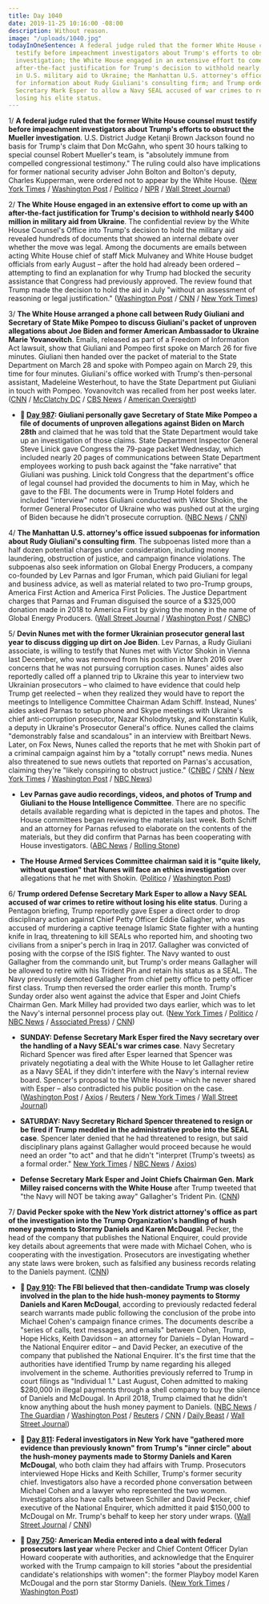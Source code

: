 ```yaml
---
title: Day 1040
date: 2019-11-25 10:16:00 -08:00
description: Without reason.
image: "/uploads/1040.jpg"
todayInOneSentence: A federal judge ruled that the former White House counsel must
  testify before impeachment investigators about Trump's efforts to obstruct the Mueller
  investigation; the White House engaged in an extensive effort to come up with an
  after-the-fact justification for Trump's decision to withhold nearly $400 million
  in U.S. military aid to Ukraine; the Manhattan U.S. attorney's office issued subpoenas
  for information about Rudy Giuliani's consulting firm; and Trump ordered Defense
  Secretary Mark Esper to allow a Navy SEAL accused of war crimes to retire without
  losing his elite status.
---
```


1/ **A federal judge ruled that the former White House counsel must testify before impeachment investigators about Trump's efforts to obstruct the Mueller investigation**. U.S. District Judge Ketanji Brown Jackson found no basis for Trump's claim that Don McGahn, who spent 30 hours talking to special counsel Robert Mueller's team, is "absolutely immune from compelled congressional testimony." The ruling could also have implications for former national security adviser John Bolton and Bolton's deputy, Charles Kupperman, were ordered not to appear by the White House. ([New York Times](https://www.nytimes.com/2019/11/25/us/politics/mcgahn-testimony-ruling.html) / [Washington Post](https://www.washingtonpost.com/local/legal-issues/former-white-house-counsel-donald-mcgahn-must-comply-with-house-subpoena-judge-rules/2019/11/25/6de26cc8-018d-11ea-8bab-0fc209e065a8_story.html) / [Politico](https://www.politico.com/news/2019/11/25/mueller-star-witness-must-testify-to-congress-judge-rules-073622) / [NPR](https://www.npr.org/2019/11/25/782705643/federal-judge-rules-that-mcgahn-must-testify-delivering-blow-to-white-house) / [Wall Street Journal](https://www.wsj.com/articles/judge-rejects-white-house-claims-of-immunity-for-close-aides-11574722684))

2/ **The White House engaged in an extensive effort to come up with an after-the-fact justification for Trump's decision to withhold nearly $400 million in military aid from Ukraine**. The confidential review by the White House Counsel's Office into Trump's decision to hold the military aid revealed hundreds of documents that showed an internal debate over whether the move was legal. Among the documents are emails between acting White House chief of staff Mick Mulvaney and White House budget officials from early August – after the hold had already been ordered – attempting to find an explanation for why Trump had blocked the security assistance that Congress had previously approved. The review found that Trump made the decision to hold the aid in July "without an assessment of reasoning or legal justification." ([Washington Post](https://www.washingtonpost.com/politics/white-house-review-turns-up-emails-showing-extensive-effort-to-justify-trumps-decision-to-block-ukraine-military-aid/2019/11/24/2121cf98-0d57-11ea-bd9d-c628fd48b3a0_story.html) / [CNN](https://www.cnn.com/2019/11/25/politics/impeachment-watch-november-24/index.html) / [New York Times](https://www.nytimes.com/2019/11/24/us/politics/mulvaney-ukraine-aid.html))

3/ **The White House arranged a phone call between Rudy Giuliani and Secretary of State Mike Pompeo to discuss Giuliani's packet of unproven allegations about Joe Biden and former American Ambassador to Ukraine Marie Yovanovitch**. Emails, released as part of a Freedom of Information Act lawsuit, show that Giuliani and Pompeo first spoke on March 26 for five minutes. Giuliani then handed over the packet of material to the State Department on March 28 and spoke with Pompeo again on March 29, this time for four minutes. Giuliani's office worked with Trump's then-personal assistant, Madeleine Westerhout, to have the State Department put Giuliani in touch with Pompeo. Yovanovitch was recalled from her post weeks later. ([CNN](https://www.cnn.com/2019/11/23/politics/giuliani-pompeo-phone-calls-state-department/) / [McClatchy DC](https://www.mcclatchydc.com/news/politics-government/white-house/article237673919.html) / [CBS News](https://www.cbsnews.com/news/new-documents-show-contacts-between-rudy-giuliani-and-mike-pompeo-2019-11-23/) / [American Oversight](https://www.americanoversight.org/state-department-releases-ukraine-documents-to-american-oversight))

* **📌 [Day 987](https://whatthefuckjusthappenedtoday.com/2019/10/03/day-987/#5-giuliani-personally-gave-secretary): Giuliani personally gave Secretary of State Mike Pompeo a file of documents of unproven allegations against Biden on March 28th** and claimed that he was told that the State Department would take up an investigation of those claims. State Department Inspector General Steve Linick gave Congress the 79-page packet Wednesday, which included nearly 20 pages of communications between State Department employees working to push back against the "fake narrative" that Giuliani was pushing. Linick told Congress that the department's office of legal counsel had provided the documents to him in May, which he gave to the FBI. The documents were in Trump Hotel folders and included "interview" notes Giuliani conducted with Viktor Shokin, the former General Prosecutor of Ukraine who was pushed out at the urging of Biden because he didn't prosecute corruption. ([NBC News](https://www.nbcnews.com/politics/trump-impeachment-inquiry/giuliani-says-state-dept-vowed-investigate-after-he-gave-ukraine-n1061931) / [CNN](https://www.cnn.com/2019/10/02/politics/state-department-inspector-general-briefing-congress/index.html))

4/ **The Manhattan U.S. attorney's office issued subpoenas for information about Rudy Giuliani's consulting firm**. The subpoenas listed more than a half dozen potential charges under consideration, including money laundering, obstruction of justice, and campaign finance violations. The subpoenas also seek information on Global Energy Producers, a company co-founded by Lev Parnas and Igor Fruman, which paid Giuliani for legal and business advice, as well as material related to two pro-Trump groups, America First Action and America First Policies. The Justice Department charges that Parnas and Fruman disguised the source of a $325,000 donation made in 2018 to America First by giving the money in the name of Global Energy Producers. ([Wall Street Journal](https://www.wsj.com/articles/federal-subpoenas-seek-information-on-giulianis-consulting-business-11574712722) / [Washington Post](https://www.washingtonpost.com/national-security/investigators-scrutinize-giuliani-firm-and-donations-to-trump-super-pac-as-part-of-broad-probe/2019/11/25/1d86a814-0fb3-11ea-bf62-eadd5d11f559_story.html) / [CNBC](https://www.cnbc.com/2019/11/25/rudy-giuliani-consulting-firm-eyed-in-federal-subpoenas.html))

5/ **Devin Nunes met with the former Ukrainian prosecutor general last year to discuss digging up dirt on Joe Biden**. Lev Parnas, a Rudy Giuliani associate, is willing to testify that Nunes met with Victor Shokin in Vienna last December, who was removed from his position in March 2016 over concerns that he was not pursuing corruption cases. Nunes' aides also reportedly called off a planned trip to Ukraine this year to interview two Ukrainian prosecutors – who claimed to have evidence that could help Trump get reelected – when they realized they would have to report the meetings to Intelligence Committee Chairman Adam Schiff. Instead, Nunes' aides asked Parnas to setup phone and Skype meetings with Ukraine's chief anti-corruption prosecutor, Nazar Kholodnytsky, and Konstantin Kulik, a deputy in Ukraine's Prosecutor General's office. Nunes called the claims "demonstrably false and scandalous" in an interview with Breitbart News. Later, on Fox News, Nunes called the reports that he met with Shokin part of a criminal campaign against him by a "totally corrupt" news media. Nunes also threatened to sue news outlets that reported on Parnas's accusation, claiming they're "likely conspiring to obstruct justice." ([CNBC](https://www.cnbc.com/2019/11/24/giuliani-ally-would-testify-that-nunes-staffers-hid-ukraine-meetings-from-schiff.html) / [CNN](https://www.cnn.com/2019/11/22/politics/nunes-vienna-trip-ukrainian-prosecutor-biden/index.html) / [New York Times](https://www.nytimes.com/2019/11/24/us/politics/devin-nunes-ukraine.html) / [Washington Post](https://www.washingtonpost.com/politics/nunes-denies-allegation-he-met-with-top-ukrainian-prosecutor-about-bidens/2019/11/24/34644688-0edf-11ea-bf62-eadd5d11f559_story.html) / [NBC News](https://www.nbcnews.com/politics/trump-impeachment-inquiry/nunes-dodges-question-about-allegations-he-sought-dirt-biden-n1090281))

* **Lev Parnas gave audio recordings, videos, and photos of Trump and Giuliani to the House Intelligence Committee**. There are no specific details available regarding what is depicted in the tapes and photos. The House committees began reviewing the materials last week. Both Schiff and an attorney for Parnas refused to elaborate on the contents of the materials, but they did confirm that Parnas has been cooperating with House investigators. ([ABC News](https://abcnews.go.com/Politics/house-intelligence-committee-possession-video-audio-recordings-giuliani/story?id=67276448) / [Rolling Stone](https://www.rollingstone.com/politics/politics-news/lev-parnas-handed-over-tapes-of-trump-and-giuliani-to-the-house-intelligence-committee-917769/))

* **The House Armed Services Committee chairman said it is "quite likely, without question" that Nunes will face an ethics investigation** over allegations that he met with Shokin. ([Politico](https://www.politico.com/news/2019/11/23/democrat-says-devin-nunes-investigation-likely-073109) / [Washington Post](https://www.washingtonpost.com/politics/top-house-democrat-says-ethics-probe-of-nunes-is-likely-over-alleged-meeting-with-ukrainian-about-bidens/2019/11/23/0dde6b22-0e0a-11ea-97ac-a7ccc8dd1ebc_story.html))

6/ **Trump ordered Defense Secretary Mark Esper to allow a Navy SEAL accused of war crimes to retire without losing his elite status**. During a Pentagon briefing, Trump reportedly gave Esper a direct order to drop disciplinary action against Chief Petty Officer Eddie Gallagher, who was accused of murdering a captive teenage Islamic State fighter with a hunting knife in Iraq, threatening to kill SEALs who reported him, and shooting two civilians from a sniper's perch in Iraq in 2017. Gallagher was convicted of posing with the corpse of the ISIS fighter. The Navy wanted to oust Gallagher from the commando unit, but Trump's order means Gallagher will be allowed to retire with his Trident Pin and retain his status as a SEAL. The Navy previously demoted Gallagher from chief petty office to petty officer first class. Trump then reversed the order earlier this month. Trump's Sunday order also went against the advice that Esper and Joint Chiefs Chairman Gen. Mark Milley had provided two days earlier, which was to let the Navy's internal personnel process play out. ([New York Times](https://www.nytimes.com/2019/11/25/us/politics/mark-esper-seal-navy-secretary.html) / [Politico](https://www.politico.com/news/2019/11/25/trump-navy-seal-gallagher-073582) / [NBC News](https://www.nbcnews.com/politics/politics-news/defense-secretary-says-trump-ordered-him-allow-seal-war-crimes-n1090581) / [Associated Press](https://apnews.com/2148f2182aa64d8c8102967d653b0ba0)) / [CNN](https://www.cnn.com/2019/11/25/politics/esper-spencer-aftermath/))

* **SUNDAY: Defense Secretary Mark Esper fired the Navy secretary over the handling of a Navy SEAL's war crimes case**. Navy Secretary Richard Spencer was fired after Esper learned that Spencer was privately negotiating a deal with the White House to let Gallagher retire as a Navy SEAL if they didn't interfere with the Navy's internal review board. Spencer's proposal to the White House – which he never shared with Esper – also contradicted his public position on the case. ([Washington Post](https://www.washingtonpost.com/national-security/2019/11/24/pentagon-chief-asks-navy-secretarys-resignation-over-private-proposal-navy-seals-case/) / [Axios](https://www.axios.com/eddie-gallagher-richard-spencer-navy-seals-b9fb9c20-42f4-416d-b0a6-535544e16a47.html) / [Reuters](https://www.reuters.com/article/us-usa-military-seals-milley-idUSKBN1XZ0ZZ) / [New York Times](https://www.nytimes.com/2019/11/24/us/politics/navy-secretary-richard-spencer-resign.html) / [Wall Street Journal](https://www.wsj.com/articles/trump-to-allow-internal-review-of-navy-seal-case-11574599532))

* **SATURDAY: Navy Secretary Richard Spencer threatened to resign or be fired if Trump meddled in the administrative probe into the SEAL case**. Spencer later denied that he had threatened to resign, but said disciplinary plans against Gallagher would proceed because he would need an order "to act" and that he didn't "interpret (Trump's tweets) as a formal order." [New York Times](https://www.nytimes.com/2019/11/23/us/politics/navy-discipline-edward-gallagher.html) / [NBC News](https://www.nbcnews.com/news/military/military-leaders-lobby-trump-not-meddle-seal-case-top-navy-n1089661) / [Axios](https://www.axios.com/navy-proceed-edward-gallagher-discipline-8edd65c7-395e-4b8d-b146-a17cff073b46.html))

* **Defense Secretary Mark Esper and Joint Chiefs Chairman Gen. Mark Milley raised concerns with the White House** after Trump tweeted that "the Navy will NOT be taking away" Gallagher's Trident Pin. ([CNN](https://www.cnn.com/2019/11/23/politics/edward-gallagher-navy-trump-disciplinary-action/))

7/ **David Pecker spoke with the New York district attorney's office as part of the investigation into the Trump Organization's handling of hush money payments to Stormy Daniels and Karen McDougal**. Pecker, the head of the company that publishes the National Enquirer, could provide key details about agreements that were made with Michael Cohen, who is cooperating with the investigation. Prosecutors are investigating whether any state laws were broken, such as falsified any business records relating to the Daniels payment. ([CNN](https://www.cnn.com/2019/11/25/politics/national-enquirer-ami-david-pecker-prosecutors/index.html))

* **📌 [Day 910](https://whatthefuckjusthappenedtoday.com/2019/07/18/day-910/#1-the-fbi-believed-that-then-candida): The FBI believed that then-candidate Trump was closely involved in the plan to the hide hush-money payments to Stormy Daniels and Karen McDougal**, according to previously redacted federal search warrants made public following the conclusion of the probe into Michael Cohen's campaign finance crimes. The documents describe a "series of calls, text messages, and emails" between Cohen, Trump, Hope Hicks, Keith Davidson – an attorney for Daniels – Dylan Howard – the National Enquirer editor – and David Pecker, an executive of the company that published the National Enquirer. It's the first time that the authorities have identified Trump by name regarding his alleged involvement in the scheme. Authorities previously referred to Trump in court filings as "Individual 1." Last August, Cohen admitted to making $280,000 in illegal payments through a shell company to buy the silence of Daniels and McDougal. In April 2018, Trump claimed that he didn't know anything about the hush money payment to Daniels. ([NBC News](https://www.nbcnews.com/politics/donald-trump/fbi-believed-trump-was-closely-involved-hush-money-scheme-unsealed-n1031246) / [The Guardian](https://www.theguardian.com/us-news/2019/jul/18/trump-hope-hicks-stormy-daniels-michael-cohen-fbi) / [Washington Post](https://www.washingtonpost.com/national-security/trump-communicated-repeatedly-with-cohen-aides-amid-scramble-to-pay-stormy-daniels-court-documents-show/2019/07/18/e9ee9c50-a969-11e9-9214-246e594de5d5_story.html) / [Reuters](https://www.reuters.com/article/us-usa-trump-cohen-idUSKCN1UD18D) / [CNN](https://www.cnn.com/2019/07/18/politics/michael-cohen-documents/index.html) / [Daily Beast](https://www.thedailybeast.com/cohen-documents-unsealed-on-trump-ami-stormy-daniels-karen-mcdougal) / [Wall Street Journal](https://www.wsj.com/articles/prosecutors-reveal-details-from-michael-cohen-investigation-11563466462))

* **📌 [Day 811](https://whatthefuckjusthappenedtoday.com/2019/04/10/day-811/): Federal investigators in New York have "gathered more evidence than previously known" from Trump's "inner circle" about the hush-money payments made to Stormy Daniels and Karen McDougal**, who both claim they had affairs with Trump. Prosecutors interviewed Hope Hicks and Keith Schiller, Trump's former security chief. Investigators also have a recorded phone conversation between Michael Cohen and a lawyer who represented the two women. Investigators also have calls between Schiller and David Pecker, chief executive of the National Enquirer, which admitted it paid $150,000 to McDougal on Mr. Trump's behalf to keep her story under wraps. ([Wall Street Journal](https://www.wsj.com/articles/hush-money-probe-gathered-evidence-from-trumps-inner-circle-11554897911) / [CNN](https://www.cnn.com/2019/04/10/politics/investigators-hush-money-payments-trump/index.html))

* **📌 [Day 750](https://whatthefuckjusthappenedtoday.com/2019/02/08/day-750/): American Media entered into a deal with federal prosecutors last year** where Pecker and Chief Content Officer Dylan Howard cooperate with authorities, and acknowledge that the Enquirer worked with the Trump campaign to kill stories "about the presidential candidate's relationships with women": the former Playboy model Karen McDougal and the porn star Stormy Daniels. ([New York Times](https://www.nytimes.com/2019/02/07/technology/jeff-bezos-sanchez-enquirer.html) / [Washington Post](https://www.washingtonpost.com/arts-entertainment/2019/02/08/amazon-ceo-jeff-bezos-accuses-national-enquirer-extortion-over-intimate-photos/))